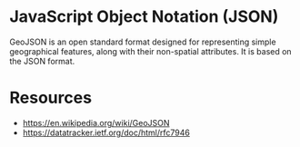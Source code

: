 # JavaScript Object Notation (JSON)

GeoJSON is an open standard format designed for representing simple geographical features, along with their non-spatial attributes. It is based on the JSON format. 

# Resources

- https://en.wikipedia.org/wiki/GeoJSON
- https://datatracker.ietf.org/doc/html/rfc7946
